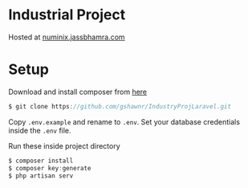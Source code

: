 # Industrial Project

Hosted at [numinix.jassbhamra.com](http://numinix.jassbhamra.com)

# Setup

Download and install composer from [here](https://getcomposer.org/download/)

```javascript
$ git clone https://github.com/gshawnr/IndustryProjLaravel.git
```

Copy `.env.example` and rename to `.env`.
Set your database credentials inside the `.env` file.

Run these inside project directory

```javascript
$ composer install
$ composer key:generate
$ php artisan serv
```
